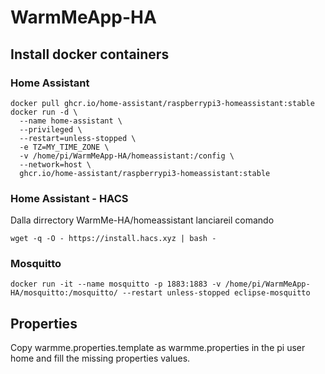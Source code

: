 # WarmMeApp-HA
## Install docker containers
### Home Assistant
```
docker pull ghcr.io/home-assistant/raspberrypi3-homeassistant:stable
docker run -d \
  --name home-assistant \
  --privileged \
  --restart=unless-stopped \
  -e TZ=MY_TIME_ZONE \
  -v /home/pi/WarmMeApp-HA/homeassistant:/config \
  --network=host \
  ghcr.io/home-assistant/raspberrypi3-homeassistant:stable
```
### Home Assistant - HACS
Dalla dirrectory WarmMe-HA/homeassistant lanciareil comando
```
wget -q -O - https://install.hacs.xyz | bash -
```

### Mosquitto
```
docker run -it --name mosquitto -p 1883:1883 -v /home/pi/WarmMeApp-HA/mosquitto:/mosquitto/ --restart unless-stopped eclipse-mosquitto
```
## Properties
Copy warmme.properties.template as warmme.properties in the pi user home and fill the missing properties values.



